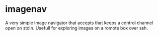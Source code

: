 # imagenav
A very simple image navigator that accepts that keeps a control channel open on stdin. Usefull for exploring images on a romote box over ssh.
